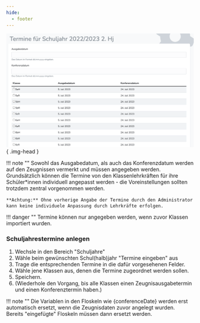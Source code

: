 ```yaml
---
hide:
  - footer
---
```


![Image title](./../../img/01_Administration/termine.png){ .img-head }

!!! note ""
    Sowohl das Ausgabedatum, als auch das Konferenzdatum werden auf den Zeugnissen vermerkt und müssen angegeben werden. <br>
    Grundsätzlich können die Termine von den Klassenlehrkräften für ihre Schüler*innen individuell angepasst werden - die Voreinstellungen sollten trotzdem zentral vorgenommen werden.

    **Achtung:** Ohne vorherige Angabe der Termine durch den Administrator kann keine individuele Anpassung durch Lehrkräfte erfolgen. 

!!! danger ""
    Termine können nur angegeben werden, wenn zuvor Klassen importiert wurden.
### Schuljahrestermine anlegen

1. Wechsle in den Bereich "Schuljahre"
2. Wähle beim gewünschten Schul(halb)jahr "Termine eingeben" aus
3. Trage die entsprechenden Termine in die dafür vorgesehenen Felder.
4. Wähle jene Klassen aus, denen die Termine zugeordnet werden sollen.
5. Speichern. <br>
6. (Wiederhole den Vorgang, bis alle Klassen einen Zeugnisausgabetermin und einen Konferenztermin haben.)

!!! note ""
    Die Variablen in den Floskeln wie {conferenceDate} werden erst automatisch ersetzt, wenn die Zeugnisdaten zuvor angelegt wurden. <br>
    Bereits "eingefügte" Floskeln müssen dann ersetzt werden.